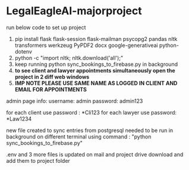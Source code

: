# LegalEagleAI-majorproject
run below code to set up project
1. pip install flask flask-session flask-mailman psycopg2 pandas nltk transformers werkzeug PyPDF2 docx google-generativeai python-dotenv
2. python -c "import nltk; nltk.download('all');"
3. keep running python sync_bookings_to_firebase.py in background
4. **to see client and lawyer appointments simultaneously open the project in 2 diff web windows**
5. **IMP NOTE PLEASE USE SAME NAME AS LOGGED IN CLIENT AND EMAIL FOR APPOINTMENTS**

admin page info:
username: admin
password: admin123

for each client use password : *Cli123
for each lawyer use password: *Law1234

new file created to sync entries from postgresql needed to be run in background on different terminal using command : "python sync_bookings_to_firebase.py"

.env and 3 more files is updated on mail and project drive download and add them to project folder
